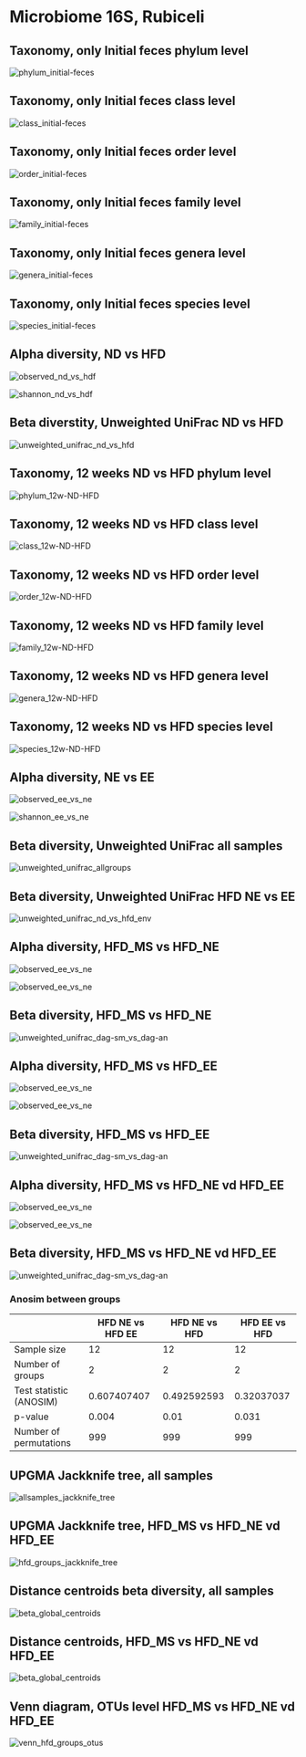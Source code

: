 # Microbiome 16S, Rubiceli

## Taxonomy, only **Initial feces** phylum level

![phylum_initial-feces](./01_taxonomy/01_tax_sample/phylum_initial-feces.svg)

## Taxonomy, only **Initial feces** class level

![class_initial-feces](./01_taxonomy/01_tax_sample/class_initial-feces.svg)

## Taxonomy, only **Initial feces** order level

![order_initial-feces](./01_taxonomy/01_tax_sample/order_initial-feces.svg)

## Taxonomy, only **Initial feces** family level

![family_initial-feces](./01_taxonomy/01_tax_sample/family_initial-feces.svg)

## Taxonomy, only **Initial feces** genera level

![genera_initial-feces](./01_taxonomy/01_tax_sample/genera_initial-feces.svg)

## Taxonomy, only **Initial feces** species level

![species_initial-feces](./01_taxonomy/01_tax_sample/species_initial-feces.svg)

## Alpha diversity, ND vs HFD

![observed_nd_vs_hdf](./02_alpha_diversity/observed_nd_vs_hdf.svg)

![shannon_nd_vs_hdf](./02_alpha_diversity/shannon_nd_vs_hdf.svg)

## Beta diverstity, Unweighted UniFrac ND vs HFD

![unweighted_unifrac_nd_vs_hfd](./03_beta_diversity/01_nd_vs_hfd/unweighted_unifrac_nd_vs_hfd.svg)

## Taxonomy, 12 weeks ND vs HFD phylum level

![phylum_12w-ND-HFD](./01_taxonomy/02_tax_group/phylum_12w-ND-HFD.svg)

## Taxonomy, 12 weeks ND vs HFD class level

![class_12w-ND-HFD](./01_taxonomy/02_tax_group/class_12w-ND-HFD.svg)

## Taxonomy, 12 weeks ND vs HFD order level

![order_12w-ND-HFD](./01_taxonomy/02_tax_group/order_12w-ND-HFD.svg)

## Taxonomy, 12 weeks ND vs HFD family level

![family_12w-ND-HFD](./01_taxonomy/02_tax_group/family_12w-ND-HFD.svg)

## Taxonomy, 12 weeks ND vs HFD genera level

![genera_12w-ND-HFD](./01_taxonomy/02_tax_group/genera_12w-ND-HFD.svg)

## Taxonomy, 12 weeks ND vs HFD species level

![species_12w-ND-HFD](./01_taxonomy/02_tax_group/species_12w-ND-HFD.svg)

## Alpha diversity, NE vs EE

![observed_ee_vs_ne](./02_alpha_diversity/observed_ee_vs_ne.svg)

![shannon_ee_vs_ne](./02_alpha_diversity/shannon_ee_vs_ne.svg)

## Beta diversity, Unweighted UniFrac all samples

![unweighted_unifrac_allgroups](./03_beta_diversity/02_allgroups/unweighted_unifrac_allgroups.svg)

## Beta diversity, Unweighted UniFrac HFD NE vs EE

![unweighted_unifrac_nd_vs_hfd_env](./03_beta_diversity/03_nd_vs_hfd_env/unweighted_unifrac_nd_vs_hfd_env.svg)

## Alpha diversity, HFD_MS vs HFD_NE
![observed_ee_vs_ne](./02_alpha_diversity/observed_hfd-ms_hfd-ne.svg)

![observed_ee_vs_ne](./02_alpha_diversity/shannon_hfd-ms_hfd-ne.svg)

## Beta diversity, HFD_MS vs HFD_NE

![unweighted_unifrac_dag-sm_vs_dag-an](03_beta_diversity/04_dag-sm_vs_dag-an/unweighted_unifrac_dag-sm_vs_dag-an.svg)

## Alpha diversity, HFD_MS vs HFD_EE
![observed_ee_vs_ne](./02_alpha_diversity/observed_hfd-ms_hfd-ee.svg)

![observed_ee_vs_ne](./02_alpha_diversity/shannon_hfd-ms_hfd-ee.svg)

## Beta diversity, HFD_MS vs HFD_EE

![unweighted_unifrac_dag-sm_vs_dag-an](03_beta_diversity/05_dag-sm_vs_dag-ae/unweighted_unifrac_dag-sm_vs_dag-ae.svg)

## Alpha diversity, HFD_MS vs HFD_NE vd HFD_EE
![observed_ee_vs_ne](./02_alpha_diversity/observed_hfd-ms_hfd-ne_hfd-ee.svg)

![observed_ee_vs_ne](./02_alpha_diversity/shannon_hfd-ms_hfd-ne_hfd-ee.svg)

## Beta diversity, HFD_MS vs HFD_NE vd HFD_EE

![unweighted_unifrac_dag-sm_vs_dag-an](03_beta_diversity/06_beta_dag-sm_dag-an_dag-ae/unweighted_unifrac_dag-sm_vs_dag-an_dag-ae.svg)

### Anosim between groups
 
||HFD NE vs HFD EE|HFD NE vs HFD|HFD EE vs HFD|
|-|-|-|-|
|Sample size|12|12|12|
|Number of groups|2|2|2|
|Test statistic (ANOSIM)|0.607407407|0.492592593|0.32037037|
|p-value|0.004|0.01|0.031|
|Number of permutations|999|999|999|

## UPGMA Jackknife tree, all samples

![allsamples_jackknife_tree](./03_beta_diversity/08_jackknife_upgma_trees/allsamples_jackknife_tree.svg)

## UPGMA Jackknife tree, HFD_MS vs HFD_NE vd HFD_EE

![hfd_groups_jackknife_tree](./03_beta_diversity/08_jackknife_upgma_trees/hfd_groups_jackknife_tree.svg)

## Distance centroids beta diversity, all samples

![beta_global_centroids](./03_beta_diversity/07_distance_boxplots/beta_global_centroids.svg)

## Distance centroids, HFD_MS vs HFD_NE vd HFD_EE

![beta_global_centroids](./03_beta_diversity/07_distance_boxplots/beta_dag-sm_dag-an_dag-ae_centroids.svg)

## Venn diagram, OTUs level HFD_MS vs HFD_NE vd HFD_EE
![venn_hfd_groups_otus](./04_venn_diagrams/venn_hfd_groups_otus.svg)